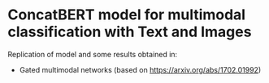 # ConcatBERT model for multimodal classification with Text and Images

Replication of model and some results obtained in:

* Gated multimodal networks (based on https://arxiv.org/abs/1702.01992)